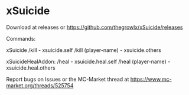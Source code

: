 # xSuicide
Download at releases or https://github.com/thegrowlx/xSuicide/releases

Commands:

xSuicide
/kill - xsuicide.self
/kill (player-name) - xsuicide.others

xSuicideHealAddon:
/heal - xsuicide.heal.self
/heal (player-name) - xsuicide.heal.others

Report bugs on Issues or the MC-Market thread at https://www.mc-market.org/threads/525754
